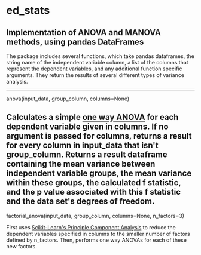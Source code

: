 # ed_stats
## Implementation of ANOVA and MANOVA methods, using pandas DataFrames

The package includes several functions, which take pandas dataframes, the string name of the independent variable column, a list of the columns that represent the dependent variables, and any additional function specific arguments. They return the results of several different types of variance analysis.

---

anova(input_data, group_column, columns=None)

Calculates a simple [one way ANOVA](https://en.wikipedia.org/wiki/One-way_analysis_of_variance) for each dependent variable given in columns. If no argument is passed for columns, returns a result for every column in input_data that isn't group_column. Returns a result dataframe containing the mean variance between independent variable groups, the mean variance within these groups, the calculated f statistic, and the p value associated with this f statistic and the data set's degrees of freedom.
---

factorial_anova(input_data, group_column, columns=None, n_factors=3)

First uses [Scikit-Learn's Principle Component Analysis](http://scikit-learn.org/stable/modules/generated/sklearn.decomposition.PCA.html#sklearn.decomposition.PCA) to reduce the dependent variables specified in columns to the smaller number of factors defined by n_factors. Then, performs one way ANOVAs for each of these new factors.
